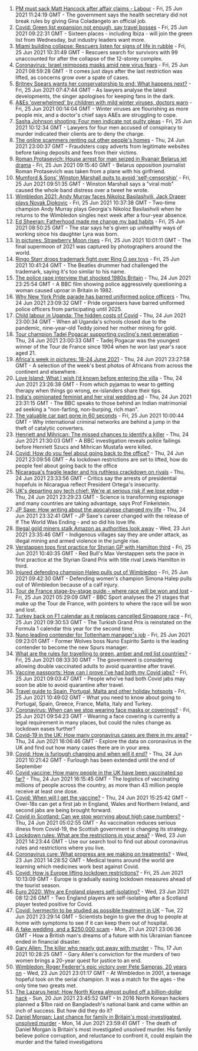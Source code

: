 1. [PM must sack Matt Hancock after affair claims - Labour](https://www.bbc.co.uk/news/uk-politics-57608716) - Fri, 25 Jun 2021 11:24:19 GMT - The government says the health secretary did not break rules by giving Gina Coladangelo an official job.
2. [Covid: Green list expansion not enough, say travel bosses](https://www.bbc.co.uk/news/uk-57606348) - Fri, 25 Jun 2021 09:22:31 GMT - Sixteen places - including Ibiza - will join the green list from Wednesday, but industry leaders want more.
3. [Miami building collapse: Rescuers listen for signs of life in rubble](https://www.bbc.co.uk/news/world-us-canada-57606232) - Fri, 25 Jun 2021 10:31:49 GMT - Rescuers search for survivors with 99 unaccounted for after the collapse of the 12-storey complex.
4. [Coronavirus: Israel reimposes masks amid new virus fears](https://www.bbc.co.uk/news/world-middle-east-57594155) - Fri, 25 Jun 2021 08:59:28 GMT - It comes just days after the last restriction was lifted, as concerns grow over a spate of cases.
5. [Britney Spears wants her conservatorship to end: What happens next?](https://www.bbc.co.uk/news/entertainment-arts-57608147) - Fri, 25 Jun 2021 07:47:44 GMT - As lawyers analyse the latest developments, the singer apologises for keeping fans in the dark.
6. [A&Es 'overwhelmed' by children with mild winter viruses, doctors warn](https://www.bbc.co.uk/news/health-57583733) - Fri, 25 Jun 2021 00:14:04 GMT - Winter viruses are flourishing as more people mix, and a doctor's chief says A&Es are struggling to cope.
7. [Sasha Johnson shooting: Four men indicate not guilty pleas](https://www.bbc.co.uk/news/uk-england-london-57610694) - Fri, 25 Jun 2021 10:12:34 GMT - Lawyers for four men accused of conspiracy to murder indicated their clients are to deny the charge.
8. [The online scammers renting out other people's homes](https://www.bbc.co.uk/news/uk-england-dorset-57599056) - Thu, 24 Jun 2021 23:00:37 GMT - Fraudsters copy adverts from legitimate websites before taking deposits and fees from their victims.
9. [Roman Protasevich: House arrest for man seized in Ryanair Belarus jet drama](https://www.bbc.co.uk/news/world-europe-57607580) - Fri, 25 Jun 2021 09:15:40 GMT - Belarus opposition journalist Roman Protasevich was taken from a plane with his girlfriend.
10. [Mumford & Sons' Winston Marshall quits to avoid 'self-censorship'](https://www.bbc.co.uk/news/newsbeat-57608397) - Fri, 25 Jun 2021 09:51:35 GMT - Winston Marshall says a "viral mob" caused the whole band distress over a tweet he wrote.
11. [Wimbledon 2021: Andy Murray faces Nikoloz Basilashvili, Jack Draper plays Novak Djokovic](https://www.bbc.co.uk/sport/tennis/57609184) - Fri, 25 Jun 2021 10:37:38 GMT - Two-time champion Andy Murray plays Georgia's Nikoloz Basilashvili when he returns to the Wimbledon singles next week after a four-year absence.
12. [Ed Sheeran: Fatherhood made me change my bad habits](https://www.bbc.co.uk/news/entertainment-arts-57608153) - Fri, 25 Jun 2021 08:50:25 GMT - The star says he's given up unhealthy ways of working since his daughter Lyra was born.
13. [In pictures: Strawberry Moon rises](https://www.bbc.co.uk/news/in-pictures-57609690) - Fri, 25 Jun 2021 10:01:11 GMT - The final supermoon of 2021 was captured by photographers around the world.
14. [Ringo Starr drops trademark fight over Ring O sex toys](https://www.bbc.co.uk/news/entertainment-arts-57600967) - Fri, 25 Jun 2021 10:41:24 GMT - The Beatles drummer had challenged the trademark, saying it's too similar to his name.
15. [The police rape interview that shocked 1980s Britain](https://www.bbc.co.uk/news/stories-57485617) - Thu, 24 Jun 2021 23:25:54 GMT - A BBC film showing police aggressively questioning a woman caused uproar in Britain in 1982.
16. [Why New York Pride parade has barred uniformed police officers](https://www.bbc.co.uk/news/world-us-canada-57601209) - Thu, 24 Jun 2021 23:09:32 GMT - Pride organisers have barred uniformed police officers from participating until 2025.
17. [Child labour in Uganda: The hidden costs of Covid](https://www.bbc.co.uk/news/world-africa-57600657) - Thu, 24 Jun 2021 23:00:34 GMT - When all Uganda's schools closed due to the pandemic, nine-year-old Teddy joined her mother mining for gold.
18. [Tour champion Tadej Pogacar supporting cycling's next generation](https://www.bbc.co.uk/news/world-europe-57605451) - Thu, 24 Jun 2021 23:00:33 GMT - Tadej Pogacar was the youngest winner of the Tour de France since 1904 when he won last year's race aged 21.
19. [Africa's week in pictures: 18-24 June 2021](https://www.bbc.co.uk/news/world-africa-57597769) - Thu, 24 Jun 2021 23:27:58 GMT - A selection of the week's best photos of Africans from across the continent and elsewhere.
20. [Love Island: What I wish I’d known before entering the villa](https://www.bbc.co.uk/news/newsbeat-57586214) - Thu, 24 Jun 2021 23:26:38 GMT - From which pyjamas to wear to getting therapy when things go wrong, ex-islanders share their tips.
21. [India's opinionated feminist and her viral wedding ad](https://www.bbc.co.uk/news/world-asia-india-57563720) - Thu, 24 Jun 2021 23:31:15 GMT - The BBC speaks to those behind an Indian matrimonial ad seeking a "non-farting, non-burping, rich man".
22. [The valuable car part gone in 60 seconds](https://www.bbc.co.uk/news/business-57542144) - Fri, 25 Jun 2021 10:00:44 GMT - Why international criminal networks are behind a jump in the theft of catalytic converters.
23. [Henriett and Mihrican: The missed chances to identify a killer](https://www.bbc.co.uk/news/uk-57597749) - Thu, 24 Jun 2021 21:30:03 GMT - A BBC investigation reveals police failings before Henriett Szucs and Mihrican Mustafa were killed.
24. [Covid: How do you feel about going back to the office?](https://www.bbc.co.uk/news/business-57427005) - Thu, 24 Jun 2021 23:09:56 GMT - As lockdown restrictions are set to lifted, how do people feel about going back to the office
25. [Nicaragua's fragile leader and his ruthless crackdown on rivals](https://www.bbc.co.uk/news/world-latin-america-57594114) - Thu, 24 Jun 2021 23:33:56 GMT - Critics say the arrests of presidential hopefuls in Nicaragua reflect President Ortega's insecurity.
26. [UK's departing spy tech chief: We're at serious risk if we lose edge](https://www.bbc.co.uk/news/uk-57517603) - Thu, 24 Jun 2021 23:29:23 GMT - Science is transforming espionage and many countries are taking advantage, says Prof Finkelstein.
27. [JP Saxe: How writing about the apocalypse changed my life](https://www.bbc.co.uk/news/entertainment-arts-57565981) - Thu, 24 Jun 2021 23:32:41 GMT - JP Saxe's career changed with the release of If The World Was Ending - and so did his love life.
28. [Illegal gold miners stalk Amazon as authorities look away](https://www.bbc.co.uk/news/world-latin-america-57157017) - Wed, 23 Jun 2021 23:35:46 GMT - Indigenous villages say they are under attack, as illegal mining and armed violence in the jungle rise.
29. [Verstappen tops first practice for Styrian GP with Hamilton third](https://www.bbc.co.uk/sport/formula1/57606332) - Fri, 25 Jun 2021 10:40:35 GMT - Red Bull's Max Verstappen sets the pace in first practice at the Styrian Grand Prix with title rival Lewis Hamilton in third.
30. [Injured defending champion Halep pulls out of Wimbledon](https://www.bbc.co.uk/sport/tennis/57609992) - Fri, 25 Jun 2021 09:42:30 GMT - Defending women's champion Simona Halep pulls out of Wimbledon because of a calf injury.
31. [Tour de France stage-by-stage guide - where race will be won and lost](https://www.bbc.co.uk/sport/cycling/57552417) - Fri, 25 Jun 2021 05:29:09 GMT - BBC Sport analyses the 21 stages that make up the Tour de France, with pointers to where the race will be won and lost.
32. [Turkey back on F1 calendar as it replaces cancelled Singapore race](https://www.bbc.co.uk/sport/formula1/57606329) - Fri, 25 Jun 2021 09:30:53 GMT - The Turkish Grand Prix is reinstated on the Formula 1 calendar this year for the second time.
33. [Nuno leading contender for Tottenham manager's job](https://www.bbc.co.uk/sport/football/57604428) - Fri, 25 Jun 2021 09:23:01 GMT - Former Wolves boss Nuno Espirito Santo is the leading contender to become the new Spurs manager.
34. [What are the rules for travelling to green, amber and red list countries?](https://www.bbc.co.uk/news/explainers-52544307) - Fri, 25 Jun 2021 08:33:30 GMT - The government is considering allowing double vaccinated adults to avoid quarantine after travel.
35. [Vaccine passports: How can I prove I've had both my Covid jabs?](https://www.bbc.co.uk/news/explainers-55718553) - Fri, 25 Jun 2021 09:03:47 GMT - People who've had both Covid jabs may soon be able to avoid quarantine after travel.
36. [Travel guide to Spain, Portugal, Malta and other holiday hotspots](https://www.bbc.co.uk/news/explainers-56997931) - Fri, 25 Jun 2021 10:49:02 GMT - What you need to know about going to Portugal, Spain, Greece, France, Malta, Italy and Turkey.
37. [Coronavirus: When can we stop wearing face masks or coverings?](https://www.bbc.co.uk/news/health-51205344) - Fri, 25 Jun 2021 09:54:23 GMT - Wearing a face covering is currently a legal requirement in many places, but could the rules change as lockdown eases further?
38. [Covid-19 in the UK: How many coronavirus cases are there in my area?](https://www.bbc.co.uk/news/uk-51768274) - Thu, 24 Jun 2021 16:06:46 GMT - Explore the data on coronavirus in the UK and find out how many cases there are in your area.
39. [Covid: How is furlough changing and when will it end?](https://www.bbc.co.uk/news/explainers-52135342) - Thu, 24 Jun 2021 10:21:42 GMT - Furlough has been extended until the end of September
40. [Covid vaccine: How many people in the UK have been vaccinated so far?](https://www.bbc.co.uk/news/health-55274833) - Thu, 24 Jun 2021 16:15:45 GMT - The logistics of vaccinating millions of people across the country, as more than 43 million people receive at least one dose.
41. [Covid: When will I get the vaccine?](https://www.bbc.co.uk/news/health-55045639) - Thu, 24 Jun 2021 15:25:42 GMT - Over-18s can get a first jab in England, Wales and Northern Ireland, and second jabs are being brought forward.
42. [Covid in Scotland: Can we stop worrying about high case numbers?](https://www.bbc.co.uk/news/uk-scotland-57581952) - Thu, 24 Jun 2021 05:02:55 GMT - As vaccination reduces serious illness from Covid-19, the Scottish government is changing its strategy.
43. [Lockdown rules: What are the restrictions in your area?](https://www.bbc.co.uk/news/uk-54373904) - Wed, 23 Jun 2021 14:23:44 GMT - Use our search tool to find out about coronavirus rules and restrictions where you live.
44. [Coronavirus cure: What progress are we making on treatments?](https://www.bbc.co.uk/news/health-52354520) - Wed, 23 Jun 2021 14:28:52 GMT - Medical teams around the world are learning which medicines work best against Covid.
45. [Covid: How is Europe lifting lockdown restrictions?](https://www.bbc.co.uk/news/explainers-53640249) - Fri, 25 Jun 2021 10:13:09 GMT - Europe is gradually easing lockdown measures ahead of the tourist season.
46. [Euro 2020: Why are England players self-isolating?](https://www.bbc.co.uk/news/explainers-57568450) - Wed, 23 Jun 2021 08:12:26 GMT - Two England players are self-isolating after a Scotland player tested positive for Covid.
47. [Covid: Ivermectin to be studied as possible treatment in UK](https://www.bbc.co.uk/news/health-57570377) - Tue, 22 Jun 2021 23:29:14 GMT - Scientists begin to give the drug to people at home with symptoms to see if it can keep them out of hospital.
48. [A fake wedding, and a $250,000 scam](https://www.bbc.co.uk/news/world-europe-57358241) - Mon, 21 Jun 2021 23:06:36 GMT - How a British man's dreams of a future with his Ukrainian fiancee ended in financial disaster.
49. [Gary Allen: The killer who nearly got away with murder](https://www.bbc.co.uk/news/uk-england-57331321) - Thu, 17 Jun 2021 10:28:25 GMT - Gary Allen's conviction for the murders of two women brings a 20-year quest for justice to an end.
50. [Wimbledon: Roger Federer's epic victory over Pete Sampras, 20 years on](https://www.bbc.co.uk/sport/tennis/57514035) - Wed, 23 Jun 2021 23:01:17 GMT - At Wimbledon in 2001, a teenage hopeful took on the serial champion. It was a match for the ages - the only time two greats met.
51. [The Lazarus heist: How North Korea almost pulled off a billion-dollar hack](https://www.bbc.co.uk/news/stories-57520169) - Sun, 20 Jun 2021 23:45:52 GMT - In 2016 North Korean hackers planned a $1bn raid on Bangladesh's national bank and came within an inch of success. But how did they do it?
52. [Daniel Morgan: Last chance for family in Britain's most-investigated, unsolved murder](https://www.bbc.co.uk/news/uk-57073302) - Mon, 14 Jun 2021 23:59:41 GMT - The death of Daniel Morgan is Britain's most investigated unsolved murder. His family believe police corruption, and reluctance to confront it, could explain the murder and the failed investigations
